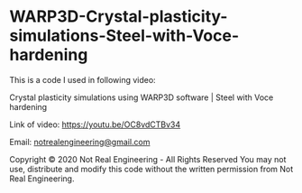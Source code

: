 # WARP3D-Crystal-plasticity-simulations-Steel-with-Voce-hardening

This is a code I used in following video:

Crystal plasticity simulations using WARP3D software | Steel with Voce hardening

Link of video: https://youtu.be/OC8vdCTBv34

Email: notrealengineering@gmail.com

Copyright © 2020 Not Real Engineering - All Rights Reserved You may not use, distribute and modify this code without the written permission from Not Real Engineering.
